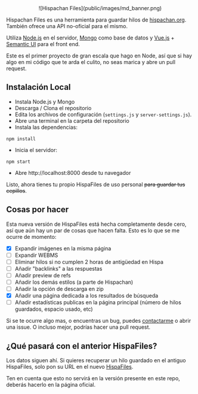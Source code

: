<center>
![Hispachan Files](public/images/md_banner.png)
</center>


Hispachan Files es una herramienta para guardar hilos de [hispachan.org](https://www.hispachan.org). También ofrece una API no-oficial para el mismo.

Utiliza [Node.js](https://nodejs.org/) en el servidor, [Mongo](https://www.mongodb.org/) como base de datos y [Vue.js](http://www.vuejs.org/) + [Semantic UI](http://semantic-ui.com/) para el front end.

Este es el primer proyecto de gran escala que hago en Node, así que si hay algo en mi código que te arda el culito, no seas marica y abre un pull request.

## Instalación Local

- Instala Node.js y Mongo
- Descarga / Clona el repositorio
- Edita los archivos de configuración (`settings.js` y `server-settings.js`).
- Abre una terminal en la carpeta del repositorio
- Instala las dependencias:
```
npm install
```
- Inicia el servidor:
```
npm start
```
- Abre http://localhost:8000 desde tu navegador

Listo, ahora tienes tu propio HispaFiles de uso personal <s>para guardar tus cepillos</s>.

## Cosas por hacer

Esta nueva versión de HispaFiles está hecha completamente desde cero, así que aún hay un par de cosas que hacen falta. Esto es lo que se me ocurre de momento:

 - [x] Expandir imágenes en la misma página
 - [ ] Expandir WEBMS
 - [ ] Eliminar hilos si no cumplen 2 horas de antigüedad en Hispa
 - [ ] Añadir "backlinks" a las respuestas
 - [ ] Añadir preview de refs
 - [ ] Añadir los demás estilos (a parte de Hispachan)
 - [ ] Añadir la opción de descarga en zip
 - [x] Añadir una página dedicada a los resultados de búsqueda
 - [ ] Añadir estadísticas publicas en la página principal (número de hilos guardados, espacio usado, etc)

Si se te ocurre algo mas, o encuentras un bug, puedes [contactarme](mailto:hispachanfiles@gmail.com) o abrir una issue. O incluso mejor, podrías hacer una pull request.

## ¿Qué pasará con el anterior HispaFiles?

Los datos siguen ahí. Si quieres recuperar un hilo guardado en el antiguo HispaFiles, solo pon su URL en el nuevo [HispaFiles](https://www.hispachanfiles.org/).

Ten en cuenta que esto no servirá en la versión presente en este repo, deberás hacerlo en la página oficial.
